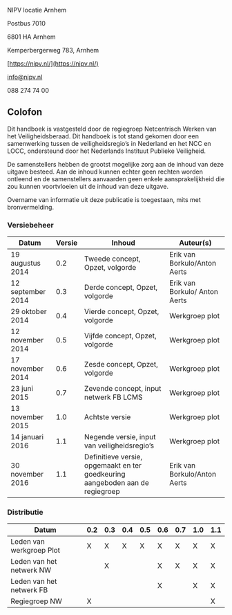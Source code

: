 NIPV locatie Arnhem

Postbus 7010

6801 HA Arnhem

Kemperbergerweg 783, Arnhem

[https://nipv.nl/](https://nipv.nl/)

info@nipv.nl

088 274 74 00

## Colofon

Dit handboek is vastgesteld door de regiegroep Netcentrisch Werken van het
Veiligheidsberaad. Dit handboek is tot stand gekomen door een samenwerking tussen de
veiligheidsregio’s in Nederland en het NCC en LOCC, ondersteund door het Nederlands Instituut Publieke Veiligheid.

De samenstellers hebben de grootst mogelijke zorg aan de inhoud van deze uitgave besteed.
Aan de inhoud kunnen echter geen rechten worden ontleend en de samenstellers aanvaarden
geen enkele aansprakelijkheid die zou kunnen voortvloeien uit de inhoud van deze uitgave.

Overname van informatie uit deze publicatie is toegestaan, mits met bronvermelding.

### Versiebeheer
| Datum | Versie | Inhoud | Auteur(s) |
|-------|--------|--------|--------|
| 19 augustus 2014 | 0.2 | Tweede concept, Opzet, volgorde | Erik van Borkulo/Anton Aerts |
| 12 september 2014 | 0.3 | Derde concept, Opzet, volgorde | Erik van Borkulo/ Anton Aerts |
| 29 oktober 2014 | 0.4 | Vierde concept, Opzet, volgorde | Werkgroep plot |
| 12 november 2014 | 0.5 | Vijfde concept, Opzet, volgorde | Werkgroep plot |
| 17 november 2014 | 0.6 | Zesde concept, Opzet, volgorde | Werkgroep plot |
| 23 juni 2015 | 0.7 | Zevende concept, input netwerk FB LCMS | Werkgroep plot |
| 13 november 2015 | 1.0 | Achtste versie | Werkgroep plot |
| 14 januari 2016 | 1.1 | Negende versie, input van veiligheidsregio’s | Werkgroep plot |
| 30 november 2016 | 1.1 | Definitieve versie, opgemaakt en ter goedkeuring aangeboden aan de regiegroep | Erik van Borkulo/Anton Aerts |

### Distributie

| Datum | 0.2 | 0.3 | 0.4 | 0.5 | 0.6 | 0.7 | 1.0 | 1.1 |
|-------|-----|-----|-----|-----|-----|-----|-----|-----|
| Leden van werkgroep Plot | X | X | X | X | X | X | X | X |
| Leden van het netwerk NW |  | X |  |  | X | X | X | X |
| Leden van het netwerk FB |  |  |  |  | X |  | X | X |
| Regiegroep NW | X |  |  |  |  |  |  | X |
